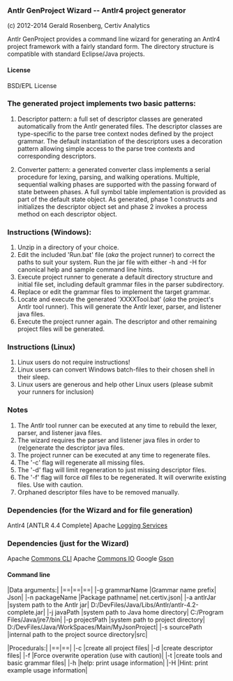 ### Antlr GenProject Wizard -- Antlr4 project generator
(c) 2012-2014 Gerald Rosenberg, Certiv Analytics

Antlr GenProject provides a command line wizard for generating 
an Antlr4 project framework with a fairly standard form.  The 
directory structure is compatible with standard Eclipse/Java 
projects. 

#### License
BSD/EPL License

### The generated project implements two basic patterns:

1. Descriptor pattern: a full set of descriptor classes are generated
automatically from the Antlr generated files.  The descriptor classes 
are type-specific to the parse tree context nodes defined by the project grammar.
The default instantiation of the descriptors uses a decoration pattern 
allowing simple access to the parse tree contexts and corresponding descriptors.

2. Converter pattern: a generated converter class implements a serial procedure
for lexing, parsing, and walking operations.  Multiple, sequential walking phases 
are supported with the passing forward of state between phases. A full symbol table
implementation is provided as part of the default state object.  As generated, 
phase 1 constructs and initializes the descriptor object set and phase 2 invokes 
a process method on each descriptor object. 


### Instructions (Windows):
1. Unzip in a directory of your choice.  
2. Edit the included 'Run.bat' file (_aka_ the project runner)
to correct the paths to suit your system. Run the jar file with 
either -h and -H for canonical help and sample command line hints.
3. Execute project runner to generate a default directory structure 
and initial file set, including default grammar files in the 
parser subdirectory.
4. Replace or edit the grammar files to implement the target grammar.
5. Locate and execute the generated 'XXXXTool.bat' (_aka_ the project\'s
Antlr tool runner).  This will generate the Antlr lexer, parser, and 
listener java files.
6. Execute the project runner again. The descriptor and other remaining
project files will be generated.

### Instructions (Linux)
1. Linux users do not require instructions!
2. Linux users can convert Windows batch-files to their chosen shell in their sleep.
3. Linux users are generous and help other Linux users (please submit your runners 
for inclusion)

### Notes
1. The Antlr tool runner can be executed at any time to rebuild the lexer,
parser, and listener java files.
2. The wizard requires the parser and listener java files in order to (re)generate
the descriptor java files.
3. The project runner can be executed at any time to regenerate files. 
4. The '-c' flag will regenerate all missing files.
5. The '-d' flag will limit regeneration to just missing descriptor files. 
6. The '-f' flag will force *all* files to be regenerated. It will overwrite 
existing files. Use with caution.
7. Orphaned descriptor files have to be removed manually.

### Dependencies (for the Wizard and for file generation)
Antlr4 [ANTLR 4.4 Complete]
Apache [Logging Services](http://logging.apache.org/log4j/1.2/)

### Dependencies (just for the Wizard)
Apache [Commons CLI](http://commons.apache.org/proper/commons-cli/)
Apache [Commons IO](http://commons.apache.org/proper/commons-io/)
Google [Gson](https://code.google.com/p/google-gson/)

#### Command line
|Data arguments:|
|==|==|==|
|-g grammarName |Grammar name prefix| Json|
|-n packageName |Package pathname| net.certiv.json|
|-a antlrJar |system path to the Antlr jar| D:/DevFiles/Java/Libs/Antlr/antlr-4.2-complete.jar|
|-j javaPath |system path to Java home directory|  C:/Program Files/Java/jre7/bin|
|-p projectPath |system path to project directory| D:/DevFiles/Java/WorkSpaces/Main/MyJsonProject|
|-s sourcePath |internal path to the project source directory|src|

|Procedurals:|
|==|==|
|-c |create all project files|
|-d |create descriptor files|
|-f |Force overwrite operation (use with caution)|
|-t |create tools and basic grammar files|
|-h |help: print usage information|
|-H |Hint: print example usage information|

